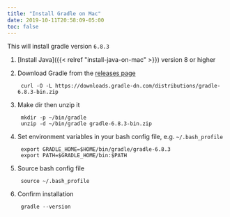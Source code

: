 ```yaml
---
title: "Install Gradle on Mac"
date: 2019-10-11T20:58:09-05:00
toc: false
---
```


This will install gradle version `6.8.3`

1. [Install Java]({{< relref "install-java-on-mac" >}}) version 8 or higher
1. Download Gradle from the [releases page](https://gradle.org/releases/)

        curl -O -L https://downloads.gradle-dn.com/distributions/gradle-6.8.3-bin.zip

1. Make dir then unzip it

        mkdir -p ~/bin/gradle
        unzip -d ~/bin/gradle gradle-6.8.3-bin.zip

1. Set environment variables in your bash config file, e.g. `~/.bash_profile`

        export GRADLE_HOME=$HOME/bin/gradle/gradle-6.8.3
        export PATH=$GRADLE_HOME/bin:$PATH

1. Source bash config file

        source ~/.bash_profile

1. Confirm installation

        gradle --version
